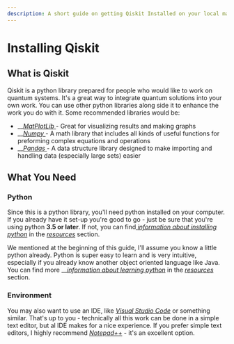 ```yaml
---
description: A short guide on getting Qiskit Installed on your local machine
---
```


# Installing Qiskit

## What is Qiskit

Qiskit is a python library prepared for people who would like to work on quantum systems. It's a great way to integrate quantum solutions into your own work. You can use other python libraries along side it to enhance the work you do with it. Some recommended libraries would be:

* \_\_[_MatPlotLib_ ](https://matplotlib.org/)- Great for visualizing results and making graphs
* \_\_[_Numpy_ ](https://numpy.org/)- A math library that includes all kinds of useful functions for preforming complex equations and operations
* \_\_[_Pandas_ ](https://pandas.pydata.org/)-  A data structure library designed to make importing and handling data \(especially large sets\) easier

## What You Need

### Python

Since this is a python library, you'll need python installed on your computer. If you already have it set-up you're good to go - just be sure that you're using python **3.5 or later**. If not, you can find[ _information about installing python_](../getting-started/resources.md#python) in the [_resources_](../getting-started/resources.md) section.

We mentioned at the beginning of this guide, I'll assume you know a little python already. Python is super easy to learn and is very intuitive, especially if you already know another object oriented language like Java. You can find more __[_information about learning python_](../getting-started/resources.md#python) in the [_resources_](../getting-started/resources.md) section.

### Environment

You may also want to use an IDE, like [_Visual Studio Code_](https://code.visualstudio.com/) or something similar. That's up to you - technically all this work can be done in a simple text editor, but al IDE makes for a nice experience. If you prefer simple text editors, I highly recommend [_Notepad++_](https://notepad-plus-plus.org/downloads/) - it's an excellent option.



